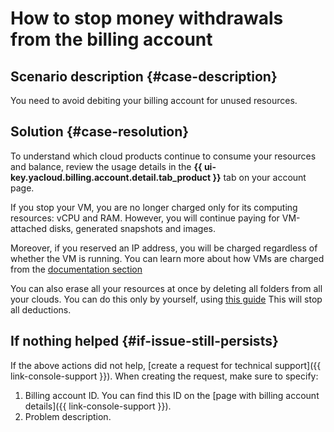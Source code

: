 # How to stop money withdrawals from the billing account


## Scenario description {#case-description}

You need to avoid debiting your billing account for unused resources.

## Solution {#case-resolution}

To understand which cloud products continue to consume your resources and balance, review the usage details in the **{{ ui-key.yacloud.billing.account.detail.tab_product }}** tab on your account page.

If you stop your VM, you are no longer charged only for its computing resources: vCPU and RAM.
However, you will continue paying for VM-attached disks, generated snapshots and images.

Moreover, if you reserved an IP address, you will be charged regardless of whether the VM is running.
You can learn more about how VMs are charged from the [documentation section](../../../compute/pricing.md)

You can also erase all your resources at once by deleting all folders from all your clouds. You can do this only by yourself, using [this guide](../../../resource-manager/operations/folder/delete.md)
 This will stop all deductions.


## If nothing helped {#if-issue-still-persists}

If the above actions did not help, [create a request for technical support]({{ link-console-support }}).
When creating the request, make sure to specify:

1. Billing account ID.
   You can find this ID on the [page with billing account details]({{ link-console-support }}).
2. Problem description.
